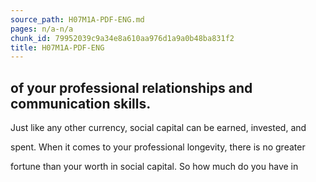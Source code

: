 ```yaml
---
source_path: H07M1A-PDF-ENG.md
pages: n/a-n/a
chunk_id: 79952039c9a34e8a610aa976d1a9a0b48ba831f2
title: H07M1A-PDF-ENG
---
```

## of your professional relationships and communication skills.

Just like any other currency, social capital can be earned, invested, and

spent. When it comes to your professional longevity, there is no greater

fortune than your worth in social capital. So how much do you have in
